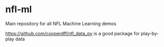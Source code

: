 # nfl-ml
Main repository for all NFL Machine Learning demos

https://github.com/cooperdff/nfl_data_py is a good package for play-by-play data
